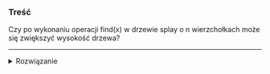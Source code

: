 ### Treść
Czy po wykonaniu operacji find(x) w drzewie splay o n wierzchołkach może się zwiększyć wysokość drzewa?

------
<details><summary>Rozwiązanie</summary>

Tak, jeśli nasze drzewo jest w stanie w którym korzeń ma dwóch synów o wysokościach poddrzew `h1` i `h2`, gdzie zakładamy `h1 <= h2`, to przy pomocy operacji `find(syn z niższym poddrzewem)`, można przesunąć syna o niższym poddrzewie na miejsce roota. Wtedy `h1` zmniejszy się o 1 a `h2` wzrośnie także o 1. Stąd większe poddrzewo wzrosło i co za tym idzie wysokość drzewa także wzrosła.
<p>
    
